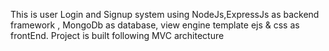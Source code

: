 This is user Login and Signup system using NodeJs,ExpressJs as backend framework , MongoDb as database, view engine template ejs & css as frontEnd. Project is built following MVC architecture
